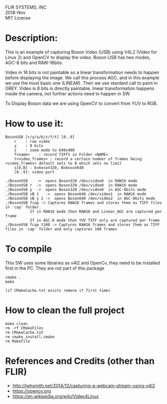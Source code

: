 FLIR SYSTEMS, INC <BR>
2018-Nov <BR>
MIT License <BR>

# Description:

This is an example of capturing Boson Video (USB) using V4L2 (Video for Linux 2)
and OpenCV to display the video. Boson USB has two modes, AGC-8 bits and
RAW-16bits.

Video in 16 bits is not paintable so a linear transformation needs to happen
before displaying the image. We call this process AGC, and in this example we
use the most basic one (LINEAR). Then we use stardard call to paint in GREY.
Video is 8 bits is directly paintable, linear transformation happens inside the
 camera, not further actions need to happen in SW.

To Display Boson data we are using OpenCV to convert from YUV to RGB.

# How to use it:
```
BosonUSB [r/y/a/b/z/f/t] [0..9] 
	r    : raw video
	y    : 8 bits
	z    : zoom mode to 640x480
	f<name>    : record TIFFS in Folder <NAME>
	t<video_frames> : record a certain number of frames being <video_frames> default sets to 0 which sets no limit
	s[b,B] : b=boson320, B=boson640   
	[0..9]: video port

./BosonUSB    ->  opens Boson320 /dev/video0  in RAW16 mode
./BosonUSB r  ->  opens Boson320 /dev/video0  in RAW16 mode
./BosonUSB y  ->  opens Boson320 /dev/video0  in AGC-8bits mode
./BosonUSB sB 1   ->  opens Boson640 /dev/video1  in RAW16 mode
./BosonUSB sB y 2 ->  opens Boson640 /dev/video2  in AGC-8bits mode
./BosonUSB fcap -> Captures RAW16 frames and stores them as TIFF files in 'cap' folder.
		   If in RAW16 mode then RAW16 and Linear_AGC are captured per frame
		   If in AGC-8 mode then YUV TIFF only are captured per frame
./BosonUSB fcap t100 -> Captures RAW16 frames and stores them as TIFF files in 'cap' folder and only captures 100 frames
```

# To compile

This SW uses some libraries as v4l2 and OpenCv, they need to be installed first in the PC.
They are not part of this package
```
cmake .
make

(if CMakeCache.txt exists remove it first time)
```

# How to clean the full project
```
make clean
rm -rf CMakeFiles
rm CMakeCache.txt
rm cmake_install.cmake
rm Makefile
```

# References and Credits (other than FLIR)

- http://jwhsmith.net/2014/12/capturing-a-webcam-stream-using-v4l2
- https://opencv.org
- https://en.wikipedia.org/wiki/Video4Linux
